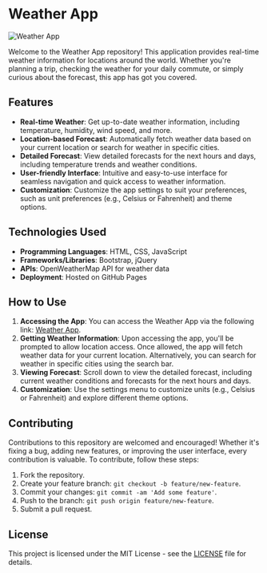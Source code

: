 # Weather App

![Weather App](https://example.com/weather_app_screenshot.png)

Welcome to the Weather App repository! This application provides real-time weather information for locations around the world. Whether you're planning a trip, checking the weather for your daily commute, or simply curious about the forecast, this app has got you covered.

## Features

- **Real-time Weather**: Get up-to-date weather information, including temperature, humidity, wind speed, and more.
- **Location-based Forecast**: Automatically fetch weather data based on your current location or search for weather in specific cities.
- **Detailed Forecast**: View detailed forecasts for the next hours and days, including temperature trends and weather conditions.
- **User-friendly Interface**: Intuitive and easy-to-use interface for seamless navigation and quick access to weather information.
- **Customization**: Customize the app settings to suit your preferences, such as unit preferences (e.g., Celsius or Fahrenheit) and theme options.

## Technologies Used

- **Programming Languages**: HTML, CSS, JavaScript
- **Frameworks/Libraries**: Bootstrap, jQuery
- **APIs**: OpenWeatherMap API for weather data
- **Deployment**: Hosted on GitHub Pages

## How to Use

1. **Accessing the App**: You can access the Weather App via the following link: [Weather App](https://sansutiwary.github.io/WEATHER-APP/).
2. **Getting Weather Information**: Upon accessing the app, you'll be prompted to allow location access. Once allowed, the app will fetch weather data for your current location. Alternatively, you can search for weather in specific cities using the search bar.
3. **Viewing Forecast**: Scroll down to view the detailed forecast, including current weather conditions and forecasts for the next hours and days.
4. **Customization**: Use the settings menu to customize units (e.g., Celsius or Fahrenheit) and explore different theme options.

## Contributing

Contributions to this repository are welcomed and encouraged! Whether it's fixing a bug, adding new features, or improving the user interface, every contribution is valuable. To contribute, follow these steps:

1. Fork the repository.
2. Create your feature branch: `git checkout -b feature/new-feature`.
3. Commit your changes: `git commit -am 'Add some feature'`.
4. Push to the branch: `git push origin feature/new-feature`.
5. Submit a pull request.

## License

This project is licensed under the MIT License - see the [LICENSE](LICENSE) file for details.
